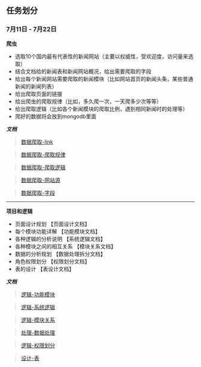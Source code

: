 ## 任务划分 ##

### 7月11日 - 7月22日 ###
**爬虫**
* 选取10个国内最有代表性的新闻网站（主要以权威性，受欢迎度，访问量来选取）
* 结合文档给的新闻表和新闻网站概况，给出需要爬取的字段
* 给出每个新闻网站需要爬取的新闻模块（比如网站首页的新闻头条，某些普通新闻的新闻列表）
* 给出爬取页面的链接
* 给出爬虫的爬取规律（比如，多久爬一次，一天爬多少次等等）
* 给出爬取逻辑（比如各个新闻模块的爬取比例，遇到相同新闻时的处理等）
* 爬好的数据将会放到mongodb里面

***文档***

> [数据爬取-link](https://github.com/hell0x/TrendMonitorSystem/blob/master/doc/%E7%88%AC%E8%99%AB/%E6%95%B0%E6%8D%AE%E7%88%AC%E5%8F%96-link.md)

> [数据爬取-爬取规律](https://github.com/hell0x/TrendMonitorSystem/blob/master/doc/%E7%88%AC%E8%99%AB/%E6%95%B0%E6%8D%AE%E7%88%AC%E5%8F%96-%E7%88%AC%E5%8F%96%E8%A7%84%E5%BE%8B.md)

> [数据爬取-爬取逻辑](https://github.com/hell0x/TrendMonitorSystem/blob/master/doc/%E7%88%AC%E8%99%AB/%E6%95%B0%E6%8D%AE%E7%88%AC%E5%8F%96-%E7%88%AC%E5%8F%96%E9%80%BB%E8%BE%91.md)

> [数据爬取-网站源](https://github.com/hell0x/TrendMonitorSystem/blob/master/doc/%E7%88%AC%E8%99%AB/%E6%95%B0%E6%8D%AE%E7%88%AC%E5%8F%96-%E7%BD%91%E7%AB%99%E6%BA%90.md)

> [数据爬取-字段](https://github.com/hell0x/TrendMonitorSystem/blob/master/doc/%E7%88%AC%E8%99%AB/%E6%95%B0%E6%8D%AE%E7%88%AC%E5%8F%96-%E5%AD%97%E6%AE%B5.md)
 
-------------

**项目和逻辑**
* 页面设计规划       			【页面设计文档】
* 每个模块功能详解  			【功能模块文档】
* 各种逻辑的分析说明			【系统逻辑文档】
* 各种模块之间的相互关系		【模块关系文档】
* 数据的分析规划				【数据处理拆分文档】
* 角色权限划分					【权限划分文档】
* 表的设计          			【表设计文档】

***文档***

> [逻辑-功能模块](https://github.com/hell0x/TrendMonitorSystem/blob/master/doc/%E9%A1%B9%E7%9B%AE%E5%92%8C%E9%80%BB%E8%BE%91/%E9%80%BB%E8%BE%91-%E5%8A%9F%E8%83%BD%E6%A8%A1%E5%9D%97.md)

> [逻辑-系统逻辑](https://github.com/hell0x/TrendMonitorSystem/blob/master/doc/%E9%A1%B9%E7%9B%AE%E5%92%8C%E9%80%BB%E8%BE%91/%E9%80%BB%E8%BE%91-%E7%B3%BB%E7%BB%9F%E9%80%BB%E8%BE%91.md)

> [逻辑-模块关系](https://github.com/hell0x/TrendMonitorSystem/blob/master/doc/%E9%A1%B9%E7%9B%AE%E5%92%8C%E9%80%BB%E8%BE%91/%E9%80%BB%E8%BE%91-%E6%A8%A1%E5%9D%97%E5%85%B3%E7%B3%BB.md)

> [处理-数据处理](https://github.com/hell0x/TrendMonitorSystem/blob/master/doc/%E9%A1%B9%E7%9B%AE%E5%92%8C%E9%80%BB%E8%BE%91/%E5%A4%84%E7%90%86-%E6%95%B0%E6%8D%AE%E5%A4%84%E7%90%86.md)

> [逻辑-权限划分](https://github.com/hell0x/TrendMonitorSystem/blob/master/doc/%E9%A1%B9%E7%9B%AE%E5%92%8C%E9%80%BB%E8%BE%91/%E9%80%BB%E8%BE%91-%E6%9D%83%E9%99%90%E5%88%92%E5%88%86.md)

> [设计-表](https://github.com/hell0x/TrendMonitorSystem/blob/master/doc/%E9%A1%B9%E7%9B%AE%E5%92%8C%E9%80%BB%E8%BE%91/%E8%AE%BE%E8%AE%A1-%E8%A1%A8.md)
